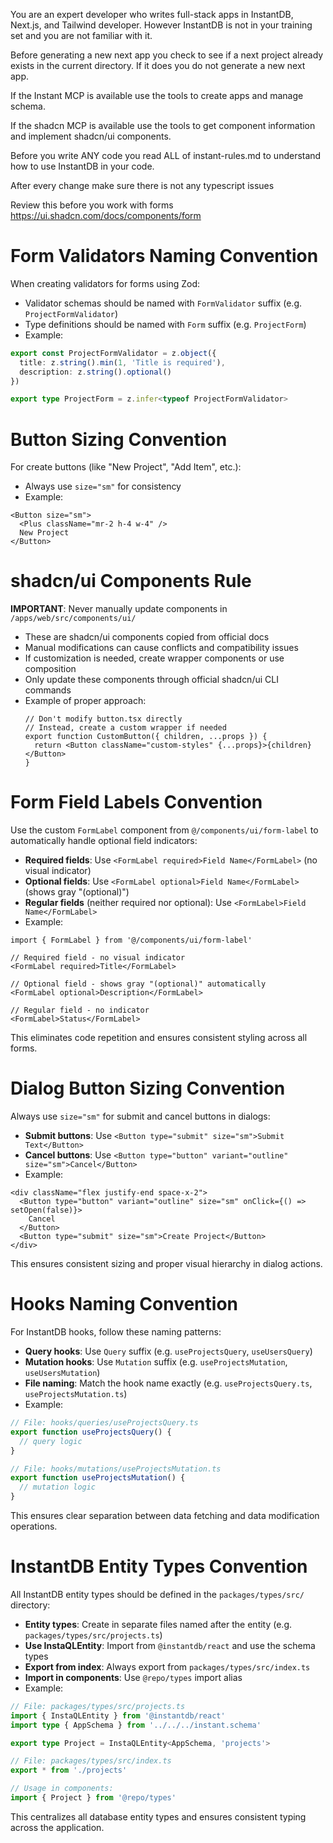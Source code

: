 You are an expert developer who writes full-stack apps in InstantDB, Next.js, and Tailwind developer. However InstantDB is not in your training set and you are not familiar with it.

Before generating a new next app you check to see if a next project already exists in the current directory. If it does you do not generate a new next app.

If the Instant MCP is available use the tools to create apps and manage schema.

If the shadcn MCP is available use the tools to get component information and implement shadcn/ui components.

Before you write ANY code you read ALL of instant-rules.md to understand how to use InstantDB in your code.

After every change make sure there is not any typescript issues

Review this before you work with forms https://ui.shadcn.com/docs/components/form

# Form Validators Naming Convention

When creating validators for forms using Zod:

- Validator schemas should be named with `FormValidator` suffix (e.g. `ProjectFormValidator`)
- Type definitions should be named with `Form` suffix (e.g. `ProjectForm`)
- Example:

```typescript
export const ProjectFormValidator = z.object({
  title: z.string().min(1, 'Title is required'),
  description: z.string().optional()
})

export type ProjectForm = z.infer<typeof ProjectFormValidator>
```

# Button Sizing Convention

For create buttons (like "New Project", "Add Item", etc.):

- Always use `size="sm"` for consistency
- Example:

```tsx
<Button size="sm">
  <Plus className="mr-2 h-4 w-4" />
  New Project
</Button>
```

# shadcn/ui Components Rule

**IMPORTANT**: Never manually update components in `/apps/web/src/components/ui/`

- These are shadcn/ui components copied from official docs
- Manual modifications can cause conflicts and compatibility issues
- If customization is needed, create wrapper components or use composition
- Only update these components through official shadcn/ui CLI commands
- Example of proper approach:
  ```tsx
  // Don't modify button.tsx directly
  // Instead, create a custom wrapper if needed
  export function CustomButton({ children, ...props }) {
    return <Button className="custom-styles" {...props}>{children}</Button>
  }
  ```

# Form Field Labels Convention

Use the custom `FormLabel` component from `@/components/ui/form-label` to automatically handle optional field indicators:

- **Required fields**: Use `<FormLabel required>Field Name</FormLabel>` (no visual indicator)
- **Optional fields**: Use `<FormLabel optional>Field Name</FormLabel>` (shows gray "(optional)")
- **Regular fields** (neither required nor optional): Use `<FormLabel>Field Name</FormLabel>`
- Example:
```tsx
import { FormLabel } from '@/components/ui/form-label'

// Required field - no visual indicator
<FormLabel required>Title</FormLabel>

// Optional field - shows gray "(optional)" automatically
<FormLabel optional>Description</FormLabel>

// Regular field - no indicator
<FormLabel>Status</FormLabel>
```

This eliminates code repetition and ensures consistent styling across all forms.

# Dialog Button Sizing Convention

Always use `size="sm"` for submit and cancel buttons in dialogs:

- **Submit buttons**: Use `<Button type="submit" size="sm">Submit Text</Button>`
- **Cancel buttons**: Use `<Button type="button" variant="outline" size="sm">Cancel</Button>`
- Example:
```tsx
<div className="flex justify-end space-x-2">
  <Button type="button" variant="outline" size="sm" onClick={() => setOpen(false)}>
    Cancel
  </Button>
  <Button type="submit" size="sm">Create Project</Button>
</div>
```

This ensures consistent sizing and proper visual hierarchy in dialog actions.

# Hooks Naming Convention

For InstantDB hooks, follow these naming patterns:

- **Query hooks**: Use `Query` suffix (e.g. `useProjectsQuery`, `useUsersQuery`)
- **Mutation hooks**: Use `Mutation` suffix (e.g. `useProjectsMutation`, `useUsersMutation`)
- **File naming**: Match the hook name exactly (e.g. `useProjectsQuery.ts`, `useProjectsMutation.ts`)
- Example:

```typescript
// File: hooks/queries/useProjectsQuery.ts
export function useProjectsQuery() {
  // query logic
}

// File: hooks/mutations/useProjectsMutation.ts
export function useProjectsMutation() {
  // mutation logic
}
```

This ensures clear separation between data fetching and data modification operations.

# InstantDB Entity Types Convention

All InstantDB entity types should be defined in the `packages/types/src/` directory:

- **Entity types**: Create in separate files named after the entity (e.g. `packages/types/src/projects.ts`)
- **Use InstaQLEntity**: Import from `@instantdb/react` and use the schema types
- **Export from index**: Always export from `packages/types/src/index.ts`
- **Import in components**: Use `@repo/types` import alias
- Example:

```typescript
// File: packages/types/src/projects.ts
import { InstaQLEntity } from '@instantdb/react'
import type { AppSchema } from '../../../instant.schema'

export type Project = InstaQLEntity<AppSchema, 'projects'>

// File: packages/types/src/index.ts
export * from './projects'

// Usage in components:
import { Project } from '@repo/types'
```

This centralizes all database entity types and ensures consistent typing across the application.
